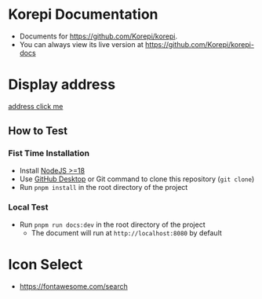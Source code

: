 # Korepi Documentation

- Documents for https://github.com/Korepi/korepi. 
- You can always view its live version at https://github.com/Korepi/korepi-docs

# Display address
[address click me](https://korepi.com/)

## How to Test

### Fist Time Installation

- Install [NodeJS >=18](https://nodejs.org/en/download/)
- Use [GitHub Desktop](https://desktop.github.com/) or Git command to clone this repository (`git clone`)
- Run `pnpm install` in the root directory of the project

### Local Test

- Run `pnpm run docs:dev` in the root directory of the project
  - The document will run at `http://localhost:8080` by default

# Icon Select
- https://fontawesome.com/search
